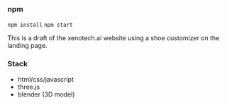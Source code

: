 ### npm

`npm install`
`npm start`

This is a draft of the xenotech.ai website using a shoe customizer on the landing page.

### Stack

- html/css/javascript
- three.js
- blender (3D model)
